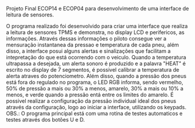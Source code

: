Projeto Final ECOP14 e ECOP04 para desenvolvimento de uma interface de leitura de sensores.

O programa realizado foi desenvolvido para criar uma interface que realiza a leitura de sensores TPMS e demonstra, no display LCD e perifericos, as informações. Através dessas informações o piloto consegue ver a mensuração instantanea da pressao e temperatura de cada pneu, além disso, a interface posui alguns alertas e sinalizações que facilitam a intepretação do que está ocorrendo com o veiculo. Quando a temperatura ultrapassa a desejada, um alerta sonoro é produzido e a palavra "HEAT" é escrito no display de 7 segmentos, é possivel calibrar a temperatura de alerta atraves do potenciometro. Além disso, quando a pressão dos pneus está fora do regulado no programa, o LED RGB informa, sendo vermelho, 50% de pressão a mais ou 30% a menos, amarelo, 30% a mais ou 10% a menos, e verde quando a pressão entá entre os limites do amarelo. É possivel realizar a configuração da pressão individual ideal dos pneus através da configuração, logo ao iniciar a interface, utilizando os keypads.
OBS.: O programa principal está com uma rotina de testes automaticos e testes através dos botões U e D.
